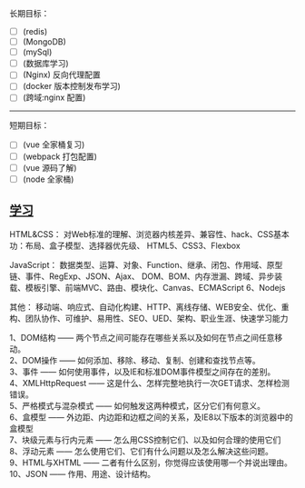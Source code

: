 长期目标：
- [ ] (redis)
- [ ] (MongoDB)
- [ ] (mySql)
- [ ] (数据库学习)  
- [ ] (Nginx) 反向代理配置  
- [ ] (docker 版本控制发布学习)	  
- [ ] (跨域:nginx 配置)  

---

短期目标：
- [ ] (vue 全家桶复习)  
- [ ] (webpack 打包配置)
- [ ] (vue 源码了解)  
- [ ] (node 全家桶)  

[学习](https://github.com/pingan8787/Leo-JavaScript)
---

HTML&CSS：
    对Web标准的理解、浏览器内核差异、兼容性、hack、CSS基本功：布局、盒子模型、选择器优先级、
    HTML5、CSS3、Flexbox

JavaScript：
    数据类型、运算、对象、Function、继承、闭包、作用域、原型链、事件、RegExp、JSON、Ajax、
    DOM、BOM、内存泄漏、跨域、异步装载、模板引擎、前端MVC、路由、模块化、Canvas、ECMAScript 6、Nodejs

其他：
    移动端、响应式、自动化构建、HTTP、离线存储、WEB安全、优化、重构、团队协作、可维护、易用性、SEO、UED、架构、职业生涯、快速学习能力

1、DOM结构 —— 两个节点之间可能存在哪些关系以及如何在节点之间任意移动。  
2、DOM操作 —— 如何添加、移除、移动、复制、创建和查找节点等。  
3、事件 —— 如何使用事件，以及IE和标准DOM事件模型之间存在的差别。  
4、XMLHttpRequest —— 这是什么、怎样完整地执行一次GET请求、怎样检测错误。  
5、严格模式与混杂模式 —— 如何触发这两种模式，区分它们有何意义。  
6、盒模型 —— 外边距、内边距和边框之间的关系，及IE8以下版本的浏览器中的盒模型  
7、块级元素与行内元素 —— 怎么用CSS控制它们、以及如何合理的使用它们  
8、浮动元素 —— 怎么使用它们、它们有什么问题以及怎么解决这些问题。  
9、HTML与XHTML —— 二者有什么区别，你觉得应该使用哪一个并说出理由。  
10、JSON —— 作用、用途、设计结构。  